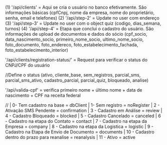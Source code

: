 (1) '/api/clients' = Aqui se cria o usuário no banco efetivamente. São informações básicas (cpfCnpj, nome da empresa, nome do proprietário, senha, email e telefones)
(2) '/api/step-2' = Update no user com endereço
(3) '/api/step-3' = Update no user com o object quiz (codigo, dias_semana, turnos)
(4) '/api/step-4' = Etapa que conclui o cadastro do usuário. São informações de upload de documentos e dados do sócio (cpf_socio, data_nascimento_socio, primeiro_nome_socio, ultimo_nome_socio, foto_documento, foto_endereco, foto_estabelecimento_fachada, foto_estabelecimento_interior)





'/api/clients/registration-status/' = Request para verificar o status do CNPJ/CPF do usuário

//Define o status (ativo, cliente_base, sem_registros, parcial_sms, parcial_sms_ativo, cadastro_parcial, parcial_quiz, bloqueado, analise)

'/api/valida-cpf' = verifica primeiro nome + último nome + data de nascimento + CPF na receita federal



//
| 0-  Tem cadastro na base = dbClient
| 1-  Sem registro  = noRegister
| 2 - Ativação SMS Pendente  = confirmation
| 3 - Cadastro em Análise  = review
| 4 - Cadastro Bloqueado =  blocked
| 5 - Cadastro Cancelado = canceled
| 6 - Cadastro na etapa do Contato = contact
| 7 - Cadastro na etapa da Empresa = company
| 8 - Cadastro na etapa da Logistica = logistic
| 9 - Cadastro na Etapa de Envio de Documento = documents
| 10 - Cadastro dentro do prazo para reanalise = reanalysis
| 11 - Ativo  = active

